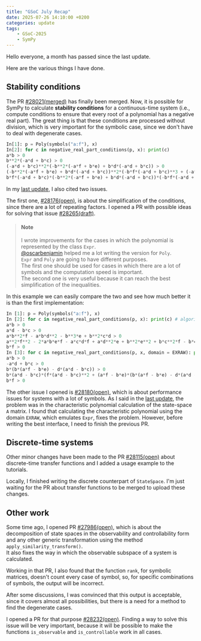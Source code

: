 ```yaml
---
title: "GSoC July Recap"
date: 2025-07-26 14:10:00 +0200
categories: update
tags:
    - GSoC-2025
    - SymPy
---
```


Hello everyone, a month has passed since the last update.

Here are the various things I have done.

## Stability conditions
The PR [#28021(merged)](https://github.com/sympy/sympy/pull/28021)
has finally been merged.
Now, it is possible for SymPy to calculate **stability conditions** for a continuous-time system (i.e., compute conditions to ensure that every root of a polynomial has a negative real part).
The great thing is that these conditions are processed without division, which is very important for the symbolic case, since we don't have to deal with degenerate cases.

```python
In[1]: p = Poly(symbols("a:f"), x)
In[2]: for c in negative_real_part_conditions(p, x): print(c)
a*b > 0
b**2*(-a*d + b*c) > 0
(-a*d + b*c)**2*(-b**2*(-a*f + b*e) + b*d*(-a*d + b*c)) > 0
(-b**2*(-a*f + b*e) + b*d*(-a*d + b*c))**2*(-b*f*(-a*d + b*c)**3 + (-a*d + b*c)*(-a*f + b*e)*(-b**2*(-a*f + b*e) + b*d*(-a*d + b*c))) > 0
b*f*(-a*d + b*c)*(-b**2*(-a*f + b*e) + b*d*(-a*d + b*c))*(-b*f*(-a*d + b*c)**3 + (-a*d + b*c)*(-a*f + b*e)*(-b**2*(-a*f + b*e) + b*d*(-a*d + b*c)))**3 > 0
```

In my [last update](https://leomanga.github.io/update/third-week/), I also cited two issues.

The first one, [#28176(open)](https://github.com/sympy/sympy/issues/28176), is about the simplification of the conditions, since there are a lot of repeating factors.
I opened a PR with possible ideas for solving that issue [#28265(draft)](https://github.com/sympy/sympy/pull/28265).

> #### Note
> I wrote improvements for the cases in which the polynomial is represented by the class `Expr`.\
> [@oscarbenjamin](https://github.com/oscarbenjamin) helped me a lot writing the version for `Poly`.\
> `Expr` and `Poly` are going to have different purposes.\
The first one should be used for cases in which there are a lot of symbols and the computation speed is important.\
The second one is very useful because it can reach the best simplification of the inequalities.

In this example we can easily compare the two and see how much better it is than the first implementation:
```python
In [1]: p = Poly(symbols("a:f"), x)
In [2]: for c in negative_real_part_conditions(p, x): print(c) # algorithm for Poly
a*b > 0
a*d - b*c > 0
a*b**2*f - a*b*d**2 - b**3*e + b**2*c*d > 0
a**2*f**2 - 2*a*b*e*f - a*c*d*f + a*d**2*e + b**2*e**2 + b*c**2*f - b*c*d*e > 0
b*f > 0
In [3]: for c in negative_real_part_conditions(p, x, domain = EXRAW): print(c) # algorithm for expressions
a*b > 0
-a*d + b*c > 0
b*(b*(a*f - b*e) - d*(a*d - b*c)) > 0
b*(a*d - b*c)*(f*(a*d - b*c)**2 + (a*f - b*e)*(b*(a*f - b*e) - d*(a*d - b*c))) > 0
b*f > 0
```
The other issue I opened is [#28180(open)](https://github.com/sympy/sympy/issues/28180), which is about performance issues for systems with a lot of symbols.
As I said in the [last update](https://leomanga.github.io/update/third-week/), the problem was in the characteristic polynomial calculation of the state-space `A` matrix. I found that calculating the characteristic polynomial using the domain `EXRAW`, which emulates `Expr`, fixes the problem. However, before writing the best interface, I need to finish the previous PR.

## Discrete-time systems
Other minor changes have been made to the PR [#28115(open)](https://github.com/sympy/sympy/pull/28115) about discrete-time transfer functions and
I added a usage example to the tutorials.

Locally, I finished writing the discrete counterpart of `StateSpace`.
I'm just waiting for the PR about transfer functions to be merged to upload these changes.

## Other work
Some time ago, I opened PR [#27986(open)](https://github.com/sympy/sympy/pull/27986), which is about the decomposition of state spaces in the observability and controllability form and any other generic transformation using the method `apply_similarity_transform()`.\
It also fixes the way in which the observable subspace of a system is calculated.

Working in that PR, I also found that the function `rank`, for symbolic matrices, doesn't count every case of symbol, so, for specific combinations of symbols, the output will be incorrect.

After some discussions, I was convinced that this output is acceptable, since it covers almost all possibilities, but there is a need for a method to find the degenerate cases.

I opened a PR for that purpose [#28232(open)](https://github.com/sympy/sympy/issues/28232).
Finding a way to solve this issue will be very important, because it will be possible to make the functions `is_observable` and `is_controllable` work in all cases.
